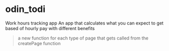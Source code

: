 # odin_todi

Work hours tracking app
An app that calculates what you can expect to get based of hourly pay with different benefits

> a new function for each type of page that gets called from the createPage function
